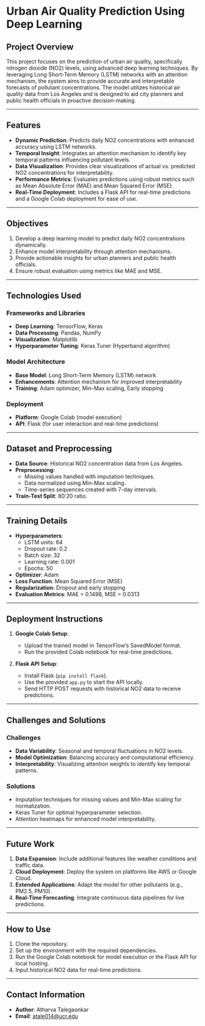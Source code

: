 # Urban Air Quality Prediction Using Deep Learning

## Project Overview

This project focuses on the prediction of urban air quality, specifically nitrogen dioxide (NO2) levels, using advanced deep learning techniques. By leveraging Long Short-Term Memory (LSTM) networks with an attention mechanism, the system aims to provide accurate and interpretable forecasts of pollutant concentrations. The model utilizes historical air quality data from Los Angeles and is designed to aid city planners and public health officials in proactive decision-making.

---

## Features

- **Dynamic Prediction**: Predicts daily NO2 concentrations with enhanced accuracy using LSTM networks.
- **Temporal Insight**: Integrates an attention mechanism to identify key temporal patterns influencing pollutant levels.
- **Data Visualization**: Provides clear visualizations of actual vs. predicted NO2 concentrations for interpretability.
- **Performance Metrics**: Evaluates predictions using robust metrics such as Mean Absolute Error (MAE) and Mean Squared Error (MSE).
- **Real-Time Deployment**: Includes a Flask API for real-time predictions and a Google Colab deployment for ease of use.

---

## Objectives

1. Develop a deep learning model to predict daily NO2 concentrations dynamically.
2. Enhance model interpretability through attention mechanisms.
3. Provide actionable insights for urban planners and public health officials.
4. Ensure robust evaluation using metrics like MAE and MSE.

---

## Technologies Used

### Frameworks and Libraries
- **Deep Learning**: TensorFlow, Keras
- **Data Processing**: Pandas, NumPy
- **Visualization**: Matplotlib
- **Hyperparameter Tuning**: Keras Tuner (Hyperband algorithm)

### Model Architecture
- **Base Model**: Long Short-Term Memory (LSTM) network
- **Enhancements**: Attention mechanism for improved interpretability
- **Training**: Adam optimizer, Min-Max scaling, Early stopping

### Deployment
- **Platform**: Google Colab (model execution)
- **API**: Flask (for user interaction and real-time predictions)

---

## Dataset and Preprocessing

- **Data Source**: Historical NO2 concentration data from Los Angeles.
- **Preprocessing**:
  - Missing values handled with imputation techniques.
  - Data normalized using Min-Max scaling.
  - Time-series sequences created with 7-day intervals.
- **Train-Test Split**: 80:20 ratio.

---

## Training Details

- **Hyperparameters**:
  - LSTM units: 64
  - Dropout rate: 0.2
  - Batch size: 32
  - Learning rate: 0.001
  - Epochs: 50
- **Optimizer**: Adam
- **Loss Function**: Mean Squared Error (MSE)
- **Regularization**: Dropout and early stopping
- **Evaluation Metrics**: MAE = 0.1498, MSE = 0.0313

---

## Deployment Instructions

1. **Google Colab Setup**:
   - Upload the trained model in TensorFlow’s SavedModel format.
   - Run the provided Colab notebook for real-time predictions.

2. **Flask API Setup**:
   - Install Flask (`pip install flask`).
   - Use the provided `app.py` to start the API locally.
   - Send HTTP POST requests with historical NO2 data to receive predictions.

---

## Challenges and Solutions

### Challenges
- **Data Variability**: Seasonal and temporal fluctuations in NO2 levels.
- **Model Optimization**: Balancing accuracy and computational efficiency.
- **Interpretability**: Visualizing attention weights to identify key temporal patterns.

### Solutions
- Imputation techniques for missing values and Min-Max scaling for normalization.
- Keras Tuner for optimal hyperparameter selection.
- Attention heatmaps for enhanced model interpretability.

---

## Future Work

1. **Data Expansion**: Include additional features like weather conditions and traffic data.
2. **Cloud Deployment**: Deploy the system on platforms like AWS or Google Cloud.
3. **Extended Applications**: Adapt the model for other pollutants (e.g., PM2.5, PM10).
4. **Real-Time Forecasting**: Integrate continuous data pipelines for live predictions.

---

## How to Use

1. Clone the repository.
2. Set up the environment with the required dependencies.
3. Run the Google Colab notebook for model execution or the Flask API for local hosting.
4. Input historical NO2 data for real-time predictions.

---

## Contact Information

- **Author**: Atharva Talegaonkar  
- **Email**: atale014@ucr.edu
